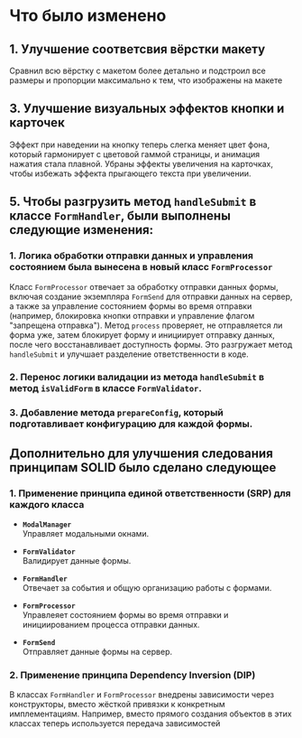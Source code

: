 # Что было изменено

## 1. Улучшение соответсвия вёрстки макету
Сравнил всю вёрстку с макетом более детально и подстроил все размеры и пропорции максимально к тем, что изображены на макете

## 3. Улучшение визуальных эффектов кнопки и карточек
Эффект при наведении на кнопку теперь слегка меняет цвет фона, который гармонирует с цветовой гаммой страницы, и анимация нажатия стала плавной. Убраны эффекты увеличения на карточках, чтобы избежать эффекта прыгающего текста при увеличении.

## 5. Чтобы разгрузить метод `handleSubmit` в классе `FormHandler`, были выполнены следующие изменения:

### 1. Логика обработки отправки данных и управления состоянием была вынесена в новый класс `FormProcessor`
Класс `FormProcessor` отвечает за обработку отправки данных формы, включая создание экземпляра `FormSend` для отправки данных на сервер, а также за управление состоянием формы во время отправки (например, блокировка кнопки отправки и управление флагом "запрещена отправка"). Метод `process` проверяет, не отправляется ли форма уже, затем блокирует форму и инициирует отправку данных, после чего восстанавливает доступность формы. Это разгружает метод `handleSubmit` и улучшает разделение ответственности в коде.

### 2. Перенос логики валидации из метода `handleSubmit` в метод `isValidForm` в классе `FormValidator`.

### 3. Добавление метода `prepareConfig`, который подготавливает конфигурацию для каждой формы.

## Дополнительно для улучшения следования принципам SOLID было сделано следующее

### 1. Применение принципа единой ответственности (SRP) для каждого класса

- **`ModalManager`**  
  Управляет модальными окнами.

- **`FormValidator`**  
  Валидирует данные формы.

- **`FormHandler`**  
  Отвечает за события и общую организацию работы с формами.

- **`FormProcessor`**  
  Управлеяет состоянием формы во время отправки и инициированием процесса отправки данных.

- **`FormSend`**  
  Отправляет данные формы на сервер.

### 2. Применение принципа Dependency Inversion (DIP)
В классах `FormHandler` и `FormProcessor` внедрены зависимости через конструкторы, вместо жёсткой привязки к конкретным имплементациям. Например, вместо прямого создания объектов в этих классах теперь используется передача зависимостей